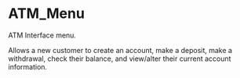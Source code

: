 # ATM_Menu

ATM Interface menu.

Allows a new customer to create an account, make a deposit, make a withdrawal, check their balance, and view/alter their current account
information.
